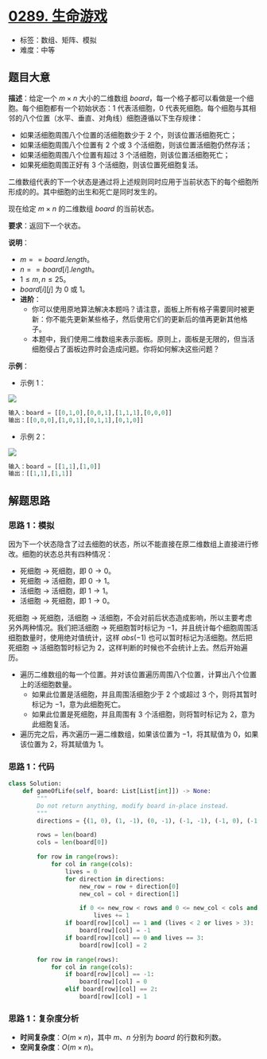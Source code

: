 # [0289. 生命游戏](https://leetcode.cn/problems/game-of-life/)

- 标签：数组、矩阵、模拟
- 难度：中等

## 题目大意

**描述**：给定一个 $m \times n$ 大小的二维数组 $board$，每一个格子都可以看做是一个细胞。每个细胞都有一个初始状态：$1$ 代表活细胞，$0$ 代表死细胞。每个细胞与其相邻的八个位置（水平、垂直、对角线）细胞遵循以下生存规律：

- 如果活细胞周围八个位置的活细胞数少于 $2$ 个，则该位置活细胞死亡；
- 如果活细胞周围八个位置有 $2$ 个或 $3$ 个活细胞，则该位置活细胞仍然存活；
- 如果活细胞周围八个位置有超过 $3$ 个活细胞，则该位置活细胞死亡；
- 如果死细胞周围正好有 $3$ 个活细胞，则该位置死细胞复活。

二维数组代表的下一个状态是通过将上述规则同时应用于当前状态下的每个细胞所形成的的。其中细胞的出生和死亡是同时发生的。

现在给定 $m \times n$ 的二维数组 $board$ 的当前状态。

**要求**：返回下一个状态。

**说明**：

- $m == board.length$。
- $n == board[i].length$。
- $1 \le m, n \le 25$。
- $board[i][j]$ 为 $0$ 或 $1$。
- **进阶**：
  - 你可以使用原地算法解决本题吗？请注意，面板上所有格子需要同时被更新：你不能先更新某些格子，然后使用它们的更新后的值再更新其他格子。
  - 本题中，我们使用二维数组来表示面板。原则上，面板是无限的，但当活细胞侵占了面板边界时会造成问题。你将如何解决这些问题？


**示例**：

- 示例 1：

![](https://assets.leetcode.com/uploads/2020/12/26/grid1.jpg)

```Python
输入：board = [[0,1,0],[0,0,1],[1,1,1],[0,0,0]]
输出：[[0,0,0],[1,0,1],[0,1,1],[0,1,0]]
```

- 示例 2：

![](https://assets.leetcode.com/uploads/2020/12/26/grid2.jpg)

```Python
输入：board = [[1,1],[1,0]]
输出：[[1,1],[1,1]]
```

## 解题思路

### 思路 1：模拟

因为下一个状态隐含了过去细胞的状态，所以不能直接在原二维数组上直接进行修改。细胞的状态总共有四种情况：

- 死细胞 -> 死细胞，即 $0 \rightarrow 0$。
- 死细胞 -> 活细胞，即 $0 \rightarrow 1$。
- 活细胞 -> 活细胞，即 $1 \rightarrow 1$。
- 活细胞 -> 死细胞，即 $1 \rightarrow 0$。

死细胞 -> 死细胞，活细胞 -> 活细胞，不会对前后状态造成影响，所以主要考虑另外两种情况。我们把活细胞 -> 死细胞暂时标记为 $-1$，并且统计每个细胞周围活细胞数量时，使用绝对值统计，这样 $abs(-1)$ 也可以暂时标记为活细胞。然后把死细胞 -> 活细胞暂时标记为 $2$，这样判断的时候也不会统计上去。然后开始遍历。

- 遍历二维数组的每一个位置。并对该位置遍历周围八个位置，计算出八个位置上的活细胞数量。
  - 如果此位置是活细胞，并且周围活细胞少于 $2$ 个或超过 $3$ 个，则将其暂时标记为 $-1$，意为此细胞死亡。
  - 如果此位置是死细胞，并且周围有 $3$ 个活细胞，则将暂时标记为 $2$，意为此细胞复活。
- 遍历完之后，再次遍历一遍二维数组，如果该位置为 $-1$，将其赋值为 $0$，如果该位置为 $2$，将其赋值为 $1$。

### 思路 1：代码

```Python
class Solution:
    def gameOfLife(self, board: List[List[int]]) -> None:
        """
        Do not return anything, modify board in-place instead.
        """
        directions = {(1, 0), (1, -1), (0, -1), (-1, -1), (-1, 0), (-1, 1), (0, 1), (1, 1)}

        rows = len(board)
        cols = len(board[0])

        for row in range(rows):
            for col in range(cols):
                lives = 0
                for direction in directions:
                    new_row = row + direction[0]
                    new_col = col + direction[1]

                    if 0 <= new_row < rows and 0 <= new_col < cols and abs(board[new_row][new_col]) == 1:
                        lives += 1
                if board[row][col] == 1 and (lives < 2 or lives > 3):
                    board[row][col] = -1
                if board[row][col] == 0 and lives == 3:
                    board[row][col] = 2

        for row in range(rows):
            for col in range(cols):
                if board[row][col] == -1:
                    board[row][col] = 0
                elif board[row][col] == 2:
                    board[row][col] = 1
```

### 思路 1：复杂度分析

- **时间复杂度**：$O(m \times n)$，其中 $m$、$n$ 分别为 $board$ 的行数和列数。
- **空间复杂度**：$O(m \times n)$。

